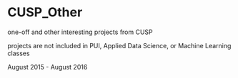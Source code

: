# CUSP_Other
one-off and other interesting projects from CUSP

projects are not included in PUI, Applied Data Science, or Machine Learning classes

August 2015 - August 2016
